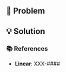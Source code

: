 <!--
# Welcome!

Fill out all required sections of the template.
Git conventions may be found at: https://github.com/JeevesInc/proposals/blob/master/002.git-conventions.md
-->

## 📄 Problem

## 💡 Solution

### 📚 References

- **Linear**: XXX-####
